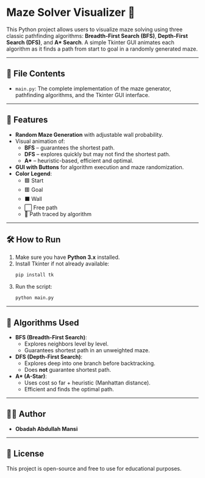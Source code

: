 
# Maze Solver Visualizer 🧭

This Python project allows users to visualize maze solving using three classic pathfinding algorithms: **Breadth-First Search (BFS)**, **Depth-First Search (DFS)**, and **A\* Search**. A simple Tkinter GUI animates each algorithm as it finds a path from start to goal in a randomly generated maze.

---

## 📁 File Contents

- `main.py`: The complete implementation of the maze generator, pathfinding algorithms, and the Tkinter GUI interface.

---

## 🚀 Features

- **Random Maze Generation** with adjustable wall probability.
- Visual animation of:
  - **BFS** – guarantees the shortest path.
  - **DFS** – explores quickly but may not find the shortest path.
  - **A\*** – heuristic-based, efficient and optimal.
- **GUI with Buttons** for algorithm execution and maze randomization.
- **Color Legend**:
  - 🟩 Start
  - 🟥 Goal
  - ⬛ Wall
  - ⬜ Free path
  - 🔵 Path traced by algorithm

---

## 🛠️ How to Run

1. Make sure you have **Python 3.x** installed.
2. Install Tkinter if not already available:
   ```bash
   pip install tk
   ```
3. Run the script:
   ```bash
   python main.py
   ```

---

## 🧠 Algorithms Used

- **BFS (Breadth-First Search)**:
  - Explores neighbors level by level.
  - Guarantees shortest path in an unweighted maze.
- **DFS (Depth-First Search)**:
  - Explores deep into one branch before backtracking.
  - Does **not** guarantee shortest path.
- **A\* (A-Star)**:
  - Uses cost so far + heuristic (Manhattan distance).
  - Efficient and finds the optimal path.

---

## 🧑‍💻 Author

- **Obadah Abdullah Mansi**
---

## 📄 License

This project is open-source and free to use for educational purposes.
